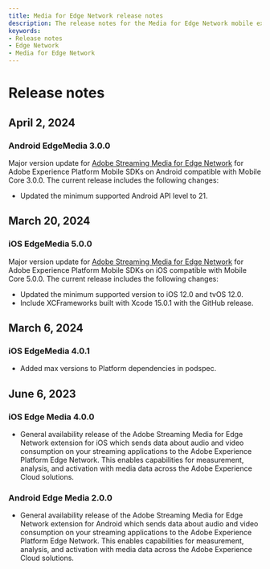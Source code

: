 ```yaml
---
title: Media for Edge Network release notes
description: The release notes for the Media for Edge Network mobile extension.
keywords:
- Release notes
- Edge Network
- Media for Edge Network
---
```


# Release notes

## April 2, 2024

### Android EdgeMedia 3.0.0

Major version update for [Adobe Streaming Media for Edge Network](./index.md) for Adobe Experience Platform Mobile SDKs on Android compatible with Mobile Core 3.0.0. The current release includes the following changes:
* Updated the minimum supported Android API level to 21.

## March 20, 2024

### iOS EdgeMedia 5.0.0

Major version update for [Adobe Streaming Media for Edge Network](./index.md) for Adobe Experience Platform Mobile SDKs on iOS compatible with Mobile Core 5.0.0. The current release includes the following changes:

* Updated the minimum supported version to iOS 12.0 and tvOS 12.0.
* Include XCFrameworks built with Xcode 15.0.1 with the GitHub release.

## March 6, 2024

### iOS EdgeMedia 4.0.1

* Added max versions to Platform dependencies in podspec.

## June 6, 2023

### iOS Edge Media 4.0.0

* General availability release of the Adobe Streaming Media for Edge Network extension for iOS which sends data about audio and video consumption on your streaming applications to the Adobe Experience Platform Edge Network. This enables capabilities for measurement, analysis, and activation with media data across the Adobe Experience Cloud solutions.

### Android Edge Media 2.0.0

* General availability release of the Adobe Streaming Media for Edge Network extension for Android which sends data about audio and video consumption on your streaming applications to the Adobe Experience Platform Edge Network. This enables capabilities for measurement, analysis, and activation with media data across the Adobe Experience Cloud solutions.
